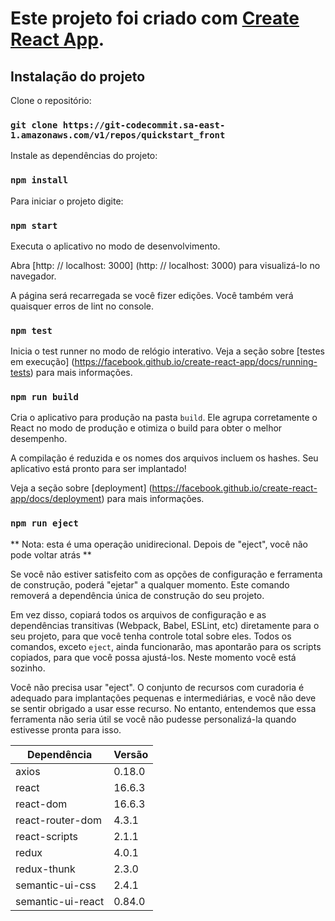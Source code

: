 # Este projeto foi criado com [Create React App](https://github.com/facebook/create-react-app).

## Instalação do projeto

Clone o repositório:
### `git clone https://git-codecommit.sa-east-1.amazonaws.com/v1/repos/quickstart_front`


Instale as dependências do projeto:

### `npm install`

Para iniciar o projeto digite:

### `npm start`

Executa o aplicativo no modo de desenvolvimento.

Abra [http: // localhost: 3000] (http: // localhost: 3000) para visualizá-lo no navegador.


A página será recarregada se você fizer edições.
Você também verá quaisquer erros de lint no console.

### `npm test`

Inicia o test runner no modo de relógio interativo. 
Veja a seção sobre [testes em execução] (https://facebook.github.io/create-react-app/docs/running-tests) para mais informações.

### `npm run build`


Cria o aplicativo para produção na pasta `build`. 
Ele agrupa corretamente o React no modo de produção e otimiza o build para obter o melhor desempenho.

A compilação é reduzida e os nomes dos arquivos incluem os hashes. 
Seu aplicativo está pronto para ser implantado!

Veja a seção sobre [deployment] (https://facebook.github.io/create-react-app/docs/deployment) para mais informações.


### `npm run eject`

**
Nota: esta é uma operação unidirecional. Depois de "eject", você não pode voltar atrás **

Se você não estiver satisfeito com as opções de configuração e ferramenta de construção, poderá "ejetar" a qualquer momento. Este comando removerá a dependência única de construção do seu projeto.

Em vez disso, copiará todos os arquivos de configuração e as dependências transitivas (Webpack, Babel, ESLint, etc) diretamente para o seu projeto, para que você tenha controle total sobre eles. Todos os comandos, exceto `eject`, ainda funcionarão, mas apontarão para os scripts copiados, para que você possa ajustá-los. Neste momento você está sozinho.

Você não precisa usar "eject". O conjunto de recursos com curadoria é adequado para implantações pequenas e intermediárias, e você não deve se sentir obrigado a usar esse recurso. No entanto, entendemos que essa ferramenta não seria útil se você não pudesse personalizá-la quando estivesse pronta para isso.

| Dependência | Versão |
| --- | --- |
| axios | 0.18.0 |
| react | 16.6.3 |
| react-dom | 16.6.3 |
| react-router-dom | 4.3.1 |
| react-scripts | 2.1.1 |
| redux| 4.0.1 |
| redux-thunk | 2.3.0 |
| semantic-ui-css | 2.4.1 |
| semantic-ui-react | 0.84.0 |


